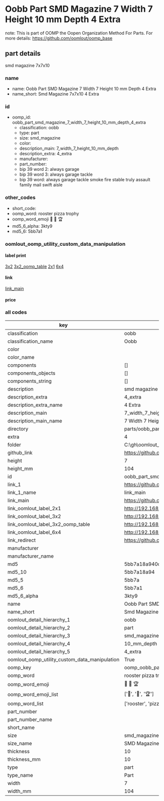 # Oobb Part SMD Magazine 7 Width 7 Height 10 mm Depth 4 Extra  

note: This is part of OOMP the Oopen Organization Method For Parts. For more details: https://github.com/oomlout/oomp_base

##  part details
  



smd magazine 7x7x10



### name
* name: Oobb Part SMD Magazine 7 Width 7 Height 10 mm Depth 4 Extra
* name_short: Smd Magazine 7x7x10 4 Extra
### id
* oomp_id: oobb_part_smd_magazine_7_width_7_height_10_mm_depth_4_extra
  * classification: oobb
  * type: part
  * size: smd_magazine
  * color: 
  * description_main: 7_width_7_height_10_mm_depth
  * description_extra: 4_extra
  * manufacturer: 
  * part_number: 
  * bip 39 word 2: always garage
  * bip 39 word 3: always garage tackle
  * bip 39 word: always garage tackle smoke fire stable truly assault family mail swift aisle

### other_codes
* short_code: 
* oomp_word: rooster pizza trophy
* oomp_word_emoji :rooster: :pizza: :trophy:
* md5_6_alpha: 3kty9
* md5_6: 5bb7a1






### oomlout_oomp_utility_custom_data_manipulation
#### label print
[3x2](http://192.168.1.245:1112/?label=oomp%203kty9)
[3x2_oomp_table](http://192.168.1.108:1112/?label=oomp%203kty9)
[2x1](http://192.168.1.242:1112/?label=oomp%203kty9)
[6x4](http://192.168.1.55:1112/?label=oomp%203kty9)    

#### link

[link_main](https://github.com/oomlout/oomlout_oobb_version_4_generated_parts/tree/main/navigation_oomp/oobb/part/smd_magazine/7_width_7_height_10_mm_depth/4_extra/part)                              

#### price







### all codes 
| key | value |  
| --- | --- |  
| classification | oobb |  
| classification_name | Oobb |  
| color |  |  
| color_name |  |  
| components | [] |  
| components_objects | [] |  
| components_string | [] |  
| description | smd magazine 7x7x10 |  
| description_extra | 4_extra |  
| description_extra_name | 4 Extra |  
| description_main | 7_width_7_height_10_mm_depth |  
| description_main_name | 7 Width 7 Height 10 mm Depth |  
| directory | parts/oobb_part_smd_magazine_7_width_7_height_10_mm_depth_4_extra |  
| extra | 4 |  
| folder | C:\gh\oomlout_oobb_version_4_generated_parts\parts\oobb_part_smd_magazine_7_width_7_height_10_mm_depth_4_extra |  
| github_link | https://github.com/oomlout/oomlout_oomp_part_src/tree/main/parts/oobb_part_smd_magazine_7_width_7_height_10_mm_depth_4_extra |  
| height | 7 |  
| height_mm | 104 |  
| id | oobb_part_smd_magazine_7_width_7_height_10_mm_depth_4_extra |  
| link_1 | https://github.com/oomlout/oomlout_oobb_version_4_generated_parts/tree/main/navigation_oomp/oobb/part/smd_magazine/7_width_7_height_10_mm_depth/4_extra/part |  
| link_1_name | link_main |  
| link_main | https://github.com/oomlout/oomlout_oobb_version_4_generated_parts/tree/main/navigation_oomp/oobb/part/smd_magazine/7_width_7_height_10_mm_depth/4_extra/part |  
| link_oomlout_label_2x1 | http://192.168.1.242:1112/?label=oomp%203kty9 |  
| link_oomlout_label_3x2 | http://192.168.1.245:1112/?label=oomp%203kty9 |  
| link_oomlout_label_3x2_oomp_table | http://192.168.1.108:1112/?label=oomp%203kty9 |  
| link_oomlout_label_6x4 | http://192.168.1.55:1112/?label=oomp%203kty9 |  
| link_redirect | https://github.com/oomlout/oomlout_oobb_version_4_generated_parts/tree/main/parts/oobb_smd_magazine_07_07_10_nm_8_mm_tape_width_4_mm_tape_thickness_ex_4 |  
| manufacturer |  |  
| manufacturer_name |  |  
| md5 | 5bb7a18a940d9d2f4f2b9ccdba17d83c |  
| md5_10 | 5bb7a18a94 |  
| md5_5 | 5bb7a |  
| md5_6 | 5bb7a1 |  
| md5_6_alpha | 3kty9 |  
| name | Oobb Part SMD Magazine 7 Width 7 Height 10 mm Depth 4 Extra |  
| name_short | Smd Magazine 7x7x10 4 Extra |  
| oomlout_detail_hierarchy_1 | oobb |  
| oomlout_detail_hierarchy_2 | part |  
| oomlout_detail_hierarchy_3 | smd_magazine |  
| oomlout_detail_hierarchy_4 | 10_mm_depth |  
| oomlout_detail_hierarchy_5 | 4_extra |  
| oomlout_oomp_utility_custom_data_manipulation | True |  
| oomp_key | oomp_oobb_part_smd_magazine_7_width_7_height_10_mm_depth_4_extra |  
| oomp_word | rooster pizza trophy |  
| oomp_word_emoji | :rooster: :pizza: :trophy: |  
| oomp_word_emoji_list | [':rooster:', ':pizza:', ':trophy:'] |  
| oomp_word_list | ['rooster', 'pizza', 'trophy'] |  
| part_number |  |  
| part_number_name |  |  
| short_name |  |  
| size | smd_magazine |  
| size_name | SMD Magazine |  
| thickness | 10 |  
| thickness_mm | 10 |  
| type | part |  
| type_name | Part |  
| width | 7 |  
| width_mm | 104 |  
